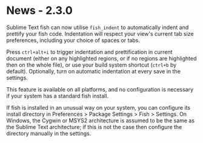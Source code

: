 News - 2.3.0
============

Sublime Text fish can now utilise `fish_indent` to automatically indent and prettify your fish code. Indentation will respect your view's current tab size preferences, including your choice of spaces or tabs.

Press `ctrl+alt+i` to trigger indentation and prettification in current document (either on any highlighted regions, or if no regions are highlighted then on the whole file), or use your build system shortcut (`ctrl+b` by default). Optionally, turn on automatic indentation at every save in the settings.

This feature is available on all platforms, and no configuration is necessary if your system has a standard fish install.

If fish is installed in an unusual way on your system, you can configure its install directory in Preferences > Package Settings > Fish > Settings. On Windows, the Cygwin or MSYS2 architecture is assumed to be the same as the Sublime Text architecture; if this is not the case then configure the directory manually in the settings.
